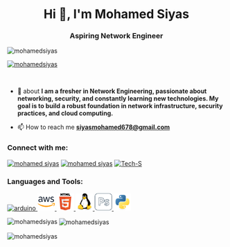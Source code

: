 <h1 align="center">Hi 👋, I'm Mohamed Siyas</h1>
<h3 align="center">Aspiring Network Engineer</h3>

<p align="left"> <img src="https://komarev.com/ghpvc/?username=mohamedsiyas&label=Profile%20views&color=0e75b6&style=flat" alt="mohamedsiyas" /> </p>

<p align="left"> <a href="https://github.com/ryo-ma/github-profile-trophy"><img src="https://github-profile-trophy.vercel.app/?username=mohamedsiyas" alt="mohamedsiyas" /></a> </p>

<p align="left"> <a href="https://twitter.com/" target="blank"><img src="https://img.shields.io/twitter/follow/?logo=twitter&style=for-the-badge" alt="" /></a> </p>

- 💬 about **I am a fresher in Network Engineering, passionate about networking, security, and constantly learning new technologies. My goal is to build a robust foundation in network infrastructure, security practices, and cloud computing.**

- 📫 How to reach me **siyasmohamed678@gmail.com**

<h3 align="left">Connect with me:</h3>
<p align="left">
<a href="https://www.linkedin.com/in/mohamed-siyas-8670b6266" target="blank"><img align="center" src="https://raw.githubusercontent.com/rahuldkjain/github-profile-readme-generator/master/src/images/icons/Social/linked-in-alt.svg" alt="mohamed siyas" height="30" width="40" /></a>
<a href="https://www.facebook.com/siyasrock.siyas?mibextid=zbwkwl" target="blank"><img align="center" src="https://raw.githubusercontent.com/rahuldkjain/github-profile-readme-generator/master/src/images/icons/Social/facebook.svg" alt="mohamed siyas" height="30" width="40" /></a>
<a href="https://www.youtube.com/@tech-s" target="blank"><img align="center" src="https://raw.githubusercontent.com/rahuldkjain/github-profile-readme-generator/master/src/images/icons/Social/youtube.svg" alt="Tech-S" height="30" width="40" /></a>
</p>

<h3 align="left">Languages and Tools:</h3>
<p align="left"> 
<a href="https://www.arduino.cc/" target="_blank" rel="noreferrer"> <img src="https://cdn.worldvectorlogo.com/logos/arduino-1.svg" alt="arduino" width="40" height="40"/> </a> 
<a href="https://aws.amazon.com" target="_blank" rel="noreferrer"> <img src="https://raw.githubusercontent.com/devicons/devicon/master/icons/amazonwebservices/amazonwebservices-original-wordmark.svg" alt="aws" width="40" height="40"/> </a> 
<a href="https://www.w3.org/html/" target="_blank" rel="noreferrer"> <img src="https://raw.githubusercontent.com/devicons/devicon/master/icons/html5/html5-original-wordmark.svg" alt="html5" width="40" height="40"/> </a> 
<a href="https://www.linux.org/" target="_blank" rel="noreferrer"> <img src="https://raw.githubusercontent.com/devicons/devicon/master/icons/linux/linux-original.svg" alt="linux" width="40" height="40"/> </a> 
<a href="https://www.photoshop.com/en" target="_blank" rel="noreferrer"> <img src="https://raw.githubusercontent.com/devicons/devicon/master/icons/photoshop/photoshop-line.svg" alt="photoshop" width="40" height="40"/> </a> 
<a href="https://www.python.org" target="_blank" rel="noreferrer"> <img src="https://raw.githubusercontent.com/devicons/devicon/master/icons/python/python-original.svg" alt="python" width="40" height="40"/> </a> 
</p>

<p><img align="left" src="https://github-readme-stats.vercel.app/api/top-langs?username=mohamedsiyas&show_icons=true&locale=en&layout=compact" alt="mohamedsiyas" /></p>

<p>&nbsp;<img align="center" src="https://github-readme-stats.vercel.app/api?username=mohamedsiyas&show_icons=true&locale=en" alt="mohamedsiyas" /></p>

<p><img align="center" src="https://github-readme-streak-stats.herokuapp.com/?user=mohamedsiyas&" alt="mohamedsiyas" /></p>
